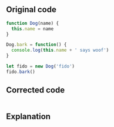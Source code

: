## Original code

```js
function Dog(name) {
  this.name = name
}

Dog.bark = function() {
  console.log(this.name + ' says woof')
}

let fido = new Dog('fido')
fido.bark()
```

## Corrected code

```js
```

## Explanation

